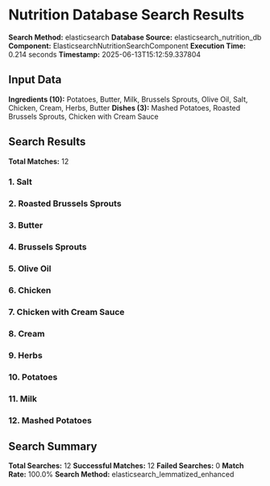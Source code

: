 # Nutrition Database Search Results

**Search Method:** elasticsearch
**Database Source:** elasticsearch_nutrition_db
**Component:** ElasticsearchNutritionSearchComponent
**Execution Time:** 0.214 seconds
**Timestamp:** 2025-06-13T15:12:59.337804

## Input Data
**Ingredients (10):** Potatoes, Butter, Milk, Brussels Sprouts, Olive Oil, Salt, Chicken, Cream, Herbs, Butter
**Dishes (3):** Mashed Potatoes, Roasted Brussels Sprouts, Chicken with Cream Sauce

## Search Results
**Total Matches:** 12

### 1. Salt

### 2. Roasted Brussels Sprouts

### 3. Butter

### 4. Brussels Sprouts

### 5. Olive Oil

### 6. Chicken

### 7. Chicken with Cream Sauce

### 8. Cream

### 9. Herbs

### 10. Potatoes

### 11. Milk

### 12. Mashed Potatoes

## Search Summary
**Total Searches:** 12
**Successful Matches:** 12
**Failed Searches:** 0
**Match Rate:** 100.0%
**Search Method:** elasticsearch_lemmatized_enhanced
